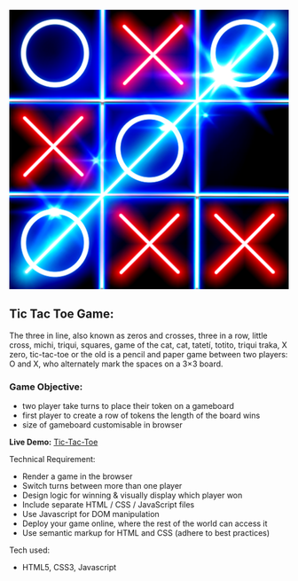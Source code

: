 ![Tic Tac Toe Game](/Tic_Tac_Toe.png)

## Tic Tac Toe Game:

The three in line, also known as zeros and crosses,
three in a row, little cross, michi, triqui, squares,
game of the cat, cat, tatetí, totito, triqui traka,
X zero, tic-tac-toe or the old is a pencil and paper
game between two players: O and X, who alternately
mark the spaces on a 3×3 board.

### Game Objective:

- two player take turns to place their token on a gameboard
- first player to create a row of tokens the length of the board wins
- size of gameboard customisable in browser

**Live Demo:** [Tic-Tac-Toe](https://tic-tac-toe-454.herokuapp.com/)

Technical Requirement:

- Render a game in the browser
- Switch turns between more than one player
- Design logic for winning & visually display which player won
- Include separate HTML / CSS / JavaScript files
- Use Javascript for DOM manipulation
- Deploy your game online, where the rest of the world can access it
- Use semantic markup for HTML and CSS (adhere to best practices)

Tech used:

- HTML5, CSS3, Javascript
